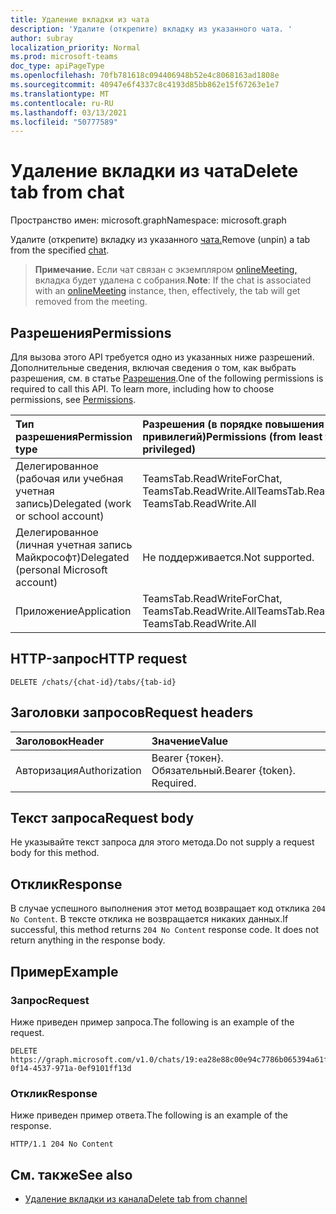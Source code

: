 ```yaml
---
title: Удаление вкладки из чата
description: 'Удалите (открепите) вкладку из указанного чата. '
author: subray
localization_priority: Normal
ms.prod: microsoft-teams
doc_type: apiPageType
ms.openlocfilehash: 70fb781618c094406948b52e4c8068163ad1808e
ms.sourcegitcommit: 40947e6f4337c8c4193d85bb862e15f67263e1e7
ms.translationtype: MT
ms.contentlocale: ru-RU
ms.lasthandoff: 03/13/2021
ms.locfileid: "50777589"
---
```

# <a name="delete-tab-from-chat"></a><span data-ttu-id="9c84e-103">Удаление вкладки из чата</span><span class="sxs-lookup"><span data-stu-id="9c84e-103">Delete tab from chat</span></span>

<span data-ttu-id="9c84e-104">Пространство имен: microsoft.graph</span><span class="sxs-lookup"><span data-stu-id="9c84e-104">Namespace: microsoft.graph</span></span>

<span data-ttu-id="9c84e-105">Удалите (открепите) вкладку из указанного [чата.](../resources/chat.md)</span><span class="sxs-lookup"><span data-stu-id="9c84e-105">Remove (unpin) a tab from the specified [chat](../resources/chat.md).</span></span> 

> <span data-ttu-id="9c84e-106">**Примечание.** Если чат связан с экземпляром [onlineMeeting,](../resources/onlinemeeting.md) вкладка будет удалена с собрания.</span><span class="sxs-lookup"><span data-stu-id="9c84e-106">**Note**: If the chat is associated with an [onlineMeeting](../resources/onlinemeeting.md) instance, then, effectively, the tab will get removed from the meeting.</span></span>

## <a name="permissions"></a><span data-ttu-id="9c84e-107">Разрешения</span><span class="sxs-lookup"><span data-stu-id="9c84e-107">Permissions</span></span>
<span data-ttu-id="9c84e-p101">Для вызова этого API требуется одно из указанных ниже разрешений. Дополнительные сведения, включая сведения о том, как выбрать разрешения, см. в статье [Разрешения](/graph/permissions-reference).</span><span class="sxs-lookup"><span data-stu-id="9c84e-p101">One of the following permissions is required to call this API. To learn more, including how to choose permissions, see [Permissions](/graph/permissions-reference).</span></span>

|<span data-ttu-id="9c84e-110">Тип разрешения</span><span class="sxs-lookup"><span data-stu-id="9c84e-110">Permission type</span></span>      | <span data-ttu-id="9c84e-111">Разрешения (в порядке повышения привилегий)</span><span class="sxs-lookup"><span data-stu-id="9c84e-111">Permissions (from least to most privileged)</span></span>              |
|:--------------------|:---------------------------------------------------------|
|<span data-ttu-id="9c84e-112">Делегированное (рабочая или учебная учетная запись)</span><span class="sxs-lookup"><span data-stu-id="9c84e-112">Delegated (work or school account)</span></span> | <span data-ttu-id="9c84e-113">TeamsTab.ReadWriteForChat, TeamsTab.ReadWrite.All</span><span class="sxs-lookup"><span data-stu-id="9c84e-113">TeamsTab.ReadWriteForChat, TeamsTab.ReadWrite.All</span></span> |
|<span data-ttu-id="9c84e-114">Делегированное (личная учетная запись Майкрософт)</span><span class="sxs-lookup"><span data-stu-id="9c84e-114">Delegated (personal Microsoft account)</span></span> | <span data-ttu-id="9c84e-115">Не поддерживается.</span><span class="sxs-lookup"><span data-stu-id="9c84e-115">Not supported.</span></span>    |
|<span data-ttu-id="9c84e-116">Приложение</span><span class="sxs-lookup"><span data-stu-id="9c84e-116">Application</span></span> | <span data-ttu-id="9c84e-117">TeamsTab.ReadWriteForChat, TeamsTab.ReadWrite.All</span><span class="sxs-lookup"><span data-stu-id="9c84e-117">TeamsTab.ReadWriteForChat, TeamsTab.ReadWrite.All</span></span> |


## <a name="http-request"></a><span data-ttu-id="9c84e-118">HTTP-запрос</span><span class="sxs-lookup"><span data-stu-id="9c84e-118">HTTP request</span></span>
<!-- { "blockType": "ignored" } -->
```http
DELETE /chats/{chat-id}/tabs/{tab-id}
```

## <a name="request-headers"></a><span data-ttu-id="9c84e-119">Заголовки запросов</span><span class="sxs-lookup"><span data-stu-id="9c84e-119">Request headers</span></span>
| <span data-ttu-id="9c84e-120">Заголовок</span><span class="sxs-lookup"><span data-stu-id="9c84e-120">Header</span></span>       | <span data-ttu-id="9c84e-121">Значение</span><span class="sxs-lookup"><span data-stu-id="9c84e-121">Value</span></span> |
|:---------------|:--------|
| <span data-ttu-id="9c84e-122">Авторизация</span><span class="sxs-lookup"><span data-stu-id="9c84e-122">Authorization</span></span>  | <span data-ttu-id="9c84e-p102">Bearer {токен}. Обязательный.</span><span class="sxs-lookup"><span data-stu-id="9c84e-p102">Bearer {token}. Required.</span></span>  |

## <a name="request-body"></a><span data-ttu-id="9c84e-125">Текст запроса</span><span class="sxs-lookup"><span data-stu-id="9c84e-125">Request body</span></span>
<span data-ttu-id="9c84e-126">Не указывайте текст запроса для этого метода.</span><span class="sxs-lookup"><span data-stu-id="9c84e-126">Do not supply a request body for this method.</span></span>

## <a name="response"></a><span data-ttu-id="9c84e-127">Отклик</span><span class="sxs-lookup"><span data-stu-id="9c84e-127">Response</span></span>

<span data-ttu-id="9c84e-p103">В случае успешного выполнения этот метод возвращает код отклика `204 No Content`. В тексте отклика не возвращается никаких данных.</span><span class="sxs-lookup"><span data-stu-id="9c84e-p103">If successful, this method returns `204 No Content` response code. It does not return anything in the response body.</span></span>

## <a name="example"></a><span data-ttu-id="9c84e-130">Пример</span><span class="sxs-lookup"><span data-stu-id="9c84e-130">Example</span></span>
### <a name="request"></a><span data-ttu-id="9c84e-131">Запрос</span><span class="sxs-lookup"><span data-stu-id="9c84e-131">Request</span></span>
<span data-ttu-id="9c84e-132">Ниже приведен пример запроса.</span><span class="sxs-lookup"><span data-stu-id="9c84e-132">The following is an example of the request.</span></span>

<!-- {
  "blockType": "request",
  "name": "delete_tab_in_chat"
}-->
```http
DELETE https://graph.microsoft.com/v1.0/chats/19:ea28e88c00e94c7786b065394a61f296@thread.v2/tabs/d731fca0-0f14-4537-971a-0ef9101ff13d
```


### <a name="response"></a><span data-ttu-id="9c84e-133">Отклик</span><span class="sxs-lookup"><span data-stu-id="9c84e-133">Response</span></span>
<span data-ttu-id="9c84e-134">Ниже приведен пример ответа.</span><span class="sxs-lookup"><span data-stu-id="9c84e-134">The following is an example of the response.</span></span> 

<!-- {
  "blockType": "response",
}
-->

```http
HTTP/1.1 204 No Content
```
## <a name="see-also"></a><span data-ttu-id="9c84e-135">См. также</span><span class="sxs-lookup"><span data-stu-id="9c84e-135">See also</span></span>

- [<span data-ttu-id="9c84e-136">Удаление вкладки из канала</span><span class="sxs-lookup"><span data-stu-id="9c84e-136">Delete tab from channel</span></span>](channel-delete-tabs.md)

<!-- uuid: 8fcb5dbc-d5aa-4681-8e31-b001d5168d79
2015-10-25 14:57:30 UTC -->
<!--
{
  "type": "#page.annotation",
  "description": "Delete tab from chat",
  "keywords": "",
  "section": "documentation",
  "tocPath": "",
  "suppressions": []
}
-->


